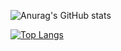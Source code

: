 ![Anurag's GitHub stats](https://github-readme-stats.vercel.app/api?username=DariDiniz&show_icons=true&theme=radical)

[![Top Langs](https://github-readme-stats.vercel.app/api/top-langs/?username=DariDiniz&layout=compact&show_icons=true&theme=radical)](https://github.com/DariDiniz/github-readme-stats)

